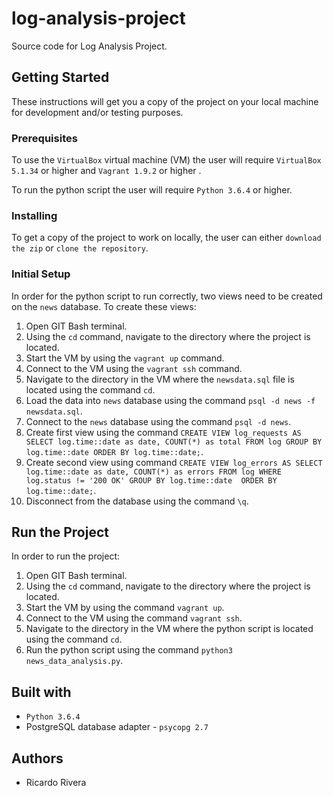 # log-analysis-project
Source code for Log Analysis Project.

## Getting Started
These instructions will get you a copy of the project on your local machine for development and/or testing purposes.

### Prerequisites
To use the `VirtualBox` virtual machine (VM) the user will require `VirtualBox 5.1.34` or higher and `Vagrant 1.9.2` or higher . 

To run the python script the user will require `Python 3.6.4` or higher.

### Installing
To get a copy of the project to work on locally, the user can either `download the zip` or `clone the repository`.

### Initial Setup
In order for the python script to run correctly, two views need to be created on the `news` database. To create these views:
1) Open GIT Bash terminal.
2) Using the `cd` command, navigate to the directory where the project is located.
3) Start the VM by using the `vagrant up` command.
4) Connect to the VM using the `vagrant ssh` command.
5) Navigate to the directory in the VM where the `newsdata.sql` file is located using the command `cd`.
6) Load the data into `news` database using the command `psql -d news -f newsdata.sql`.
7) Connect to the `news` database using the command `psql -d news`.
7) Create first view using the command `CREATE VIEW log_requests AS SELECT log.time::date as date, COUNT(*) as total FROM log GROUP BY log.time::date ORDER BY log.time::date;`.
8) Create second view using command `CREATE VIEW log_errors AS SELECT log.time::date as date, COUNT(*) as errors FROM log WHERE log.status != '200 OK' GROUP BY log.time::date  ORDER BY log.time::date;`.
9) Disconnect from the database using the command `\q`.

## Run the Project
In order to run the project:
1) Open GIT Bash terminal.
2) Using the `cd` command, navigate to the directory where the project is located.
3) Start the VM by using the command `vagrant up`.
4) Connect to the VM using the command `vagrant ssh`.
5) Navigate to the directory in the VM where the python script is located using the command `cd`.
6) Run the python script using the command `python3 news_data_analysis.py`.

## Built with
* `Python 3.6.4`
* PostgreSQL database adapter - `psycopg 2.7`

## Authors
* Ricardo Rivera
